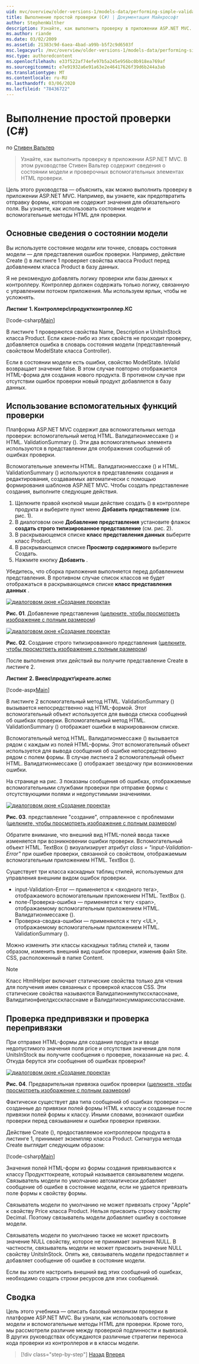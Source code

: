 ```yaml
---
uid: mvc/overview/older-versions-1/models-data/performing-simple-validation-cs
title: Выполнение простой проверки (C#) | Документация Майкрософт
author: StephenWalther
description: Узнайте, как выполнить проверку в приложении ASP.NET MVC. В этом руководстве Стивен Вальтер содержит сведения о состоянии модели и вспомогательном коде HTML проверки...
ms.author: riande
ms.date: 03/02/2009
ms.assetid: 21383c9d-6aea-4bad-a99b-b5f2c9d6503f
msc.legacyurl: /mvc/overview/older-versions-1/models-data/performing-simple-validation-cs
msc.type: authoredcontent
ms.openlocfilehash: e33f522af74efe97b5a245e956bc0b918ea769af
ms.sourcegitcommit: e7e91932a6e91a63e2e46417626f39d6b244a3ab
ms.translationtype: MT
ms.contentlocale: ru-RU
ms.lasthandoff: 03/06/2020
ms.locfileid: "78436722"
---
```

# <a name="performing-simple-validation-c"></a>Выполнение простой проверки (C#)

по [Стивен Вальтер](https://github.com/StephenWalther)

> Узнайте, как выполнить проверку в приложении ASP.NET MVC. В этом руководстве Стивен Вальтер содержит сведения о состоянии модели и проверочных вспомогательных элементах HTML проверки.

Цель этого руководства — объяснить, как можно выполнить проверку в приложении ASP.NET MVC. Например, вы узнаете, как предотвратить отправку формы, которая не содержит значения для обязательного поля. Вы узнаете, как использовать состояние модели и вспомогательные методы HTML для проверки.

## <a name="understanding-model-state"></a>Основные сведения о состоянии модели

Вы используете состояние модели или точнее, словарь состояния модели — для представления ошибок проверки. Например, действие Create () в листинге 1 проверяет свойства класса Product перед добавлением класса Product в базу данных.

Я не рекомендую добавлять логику проверки или базы данных к контроллеру. Контроллер должен содержать только логику, связанную с управлением потоком приложения. Мы используем ярлык, чтобы не усложнять.

**Листинг 1. Контроллерс\продуктконтроллер.КС**

[!code-csharp[Main](performing-simple-validation-cs/samples/sample1.cs)]

В листинге 1 проверяются свойства Name, Description и UnitsInStock класса Product. Если какое-либо из этих свойств не проходит проверку, добавляется ошибка в словарь состояния модели (представленный свойством ModelState класса Controller).

Если в состоянии модели есть ошибки, свойство ModelState. IsValid возвращает значение false. В этом случае повторно отображается HTML-форма для создания нового продукта. В противном случае при отсутствии ошибок проверки новый продукт добавляется в базу данных.

## <a name="using-the-validation-helpers"></a>Использование вспомогательных функций проверки

Платформа ASP.NET MVC содержит два вспомогательных метода проверки: вспомогательный метод HTML. Валидатионмессаже () и HTML. ValidationSummary (). Эти два вспомогательных элемента используются в представлении для отображения сообщений об ошибках проверки.

Вспомогательные элементы HTML. Валидатионмессаже () и HTML. ValidationSummary () используются в представлениях создания и редактирования, создаваемых автоматически с помощью формирования шаблонов ASP.NET MVC. Чтобы создать представление создания, выполните следующие действия.

1. Щелкните правой кнопкой мыши действие создать () в контроллере продукта и выберите пункт меню **Добавить представление** (см. рис. 1).
2. В диалоговом окне **Добавление представления** установите флажок **создать строго типизированное представление** (см. рис. 2).
3. В раскрывающемся списке **класс представления данных** выберите класс Product.
4. В раскрывающемся списке **Просмотр содержимого** выберите Создать.
5. Нажмите кнопку **Добавить** .

Убедитесь, что сборка приложения выполняется перед добавлением представления. В противном случае список классов не будет отображаться в раскрывающемся списке **класс представления данных** .

[![диалоговом окне «Создание проекта»](performing-simple-validation-cs/_static/image1.jpg)](performing-simple-validation-cs/_static/image1.png)

**Рис. 01**. Добавление представления ([щелкните, чтобы просмотреть изображение с полным размером](performing-simple-validation-cs/_static/image2.png))

[![диалоговом окне «Создание проекта»](performing-simple-validation-cs/_static/image2.jpg)](performing-simple-validation-cs/_static/image3.png)

**Рис. 02**. Создание строго типизированного представления ([щелкните, чтобы просмотреть изображение с полным размером](performing-simple-validation-cs/_static/image4.png))

После выполнения этих действий вы получите представление Create в листинге 2.

**Листинг 2. Виевс\продукт\креате.аспкс**

[!code-aspx[Main](performing-simple-validation-cs/samples/sample2.aspx)]

В листинге 2 вспомогательный метод HTML. ValidationSummary () вызывается непосредственно над HTML-формой. Этот вспомогательный объект используется для вывода списка сообщений об ошибках проверки. Вспомогательный метод HTML. ValidationSummary () отображает ошибки в маркированном списке.

Вспомогательный метод HTML. Валидатионмессаже () вызывается рядом с каждым из полей HTML-формы. Этот вспомогательный объект используется для вывода сообщения об ошибке непосредственно рядом с полем формы. В случае листинга 2 вспомогательный объект HTML. Валидатионмессаже () отображает звездочку при возникновении ошибки.

На странице на рис. 3 показаны сообщения об ошибках, отображаемые вспомогательными службами проверки при отправке формы с отсутствующими полями и недопустимыми значениями.

[![диалоговом окне «Создание проекта»](performing-simple-validation-cs/_static/image3.jpg)](performing-simple-validation-cs/_static/image5.png)

**Рис. 03**. представление "создание", отправленное с проблемами ([щелкните, чтобы просмотреть изображение с полным размером](performing-simple-validation-cs/_static/image6.png))

Обратите внимание, что внешний вид HTML-полей ввода также изменяется при возникновении ошибки проверки. Вспомогательный объект HTML. TextBox () визуализирует атрибут *class = "input-Validation-Error"* при ошибке проверки, связанной со свойством, отображаемым вспомогательным приложением HTML. TextBox ().

Существует три класса каскадных таблиц стилей, используемых для управления внешним видом ошибок проверки.

- input-Validation-Error — применяется к &lt;входного тега&gt;, отображаемого вспомогательным приложением HTML. TextBox ().
- поле-Проверка-ошибка — применяется к тегу &lt;span&gt;, отображаемому вспомогательным приложением HTML. Валидатионмессаже ().
- Проверка-сводка-ошибки — применяются к тегу &lt;UL&gt;, отображаемому вспомогательным приложением HTML. ValidationSummary ().

Можно изменить эти классы каскадных таблиц стилей и, таким образом, изменить внешний вид ошибок проверки, изменив файл Site. CSS, расположенный в папке Content.

> [!NOTE] 
> 
> Класс HtmlHelper включает статические свойства только для чтения для получения имен связанных с проверкой классов CSS. Эти статические свойства называются Валидатионинпутксскласснаме, Валидатионфиелдксскласснаме и Валидатионсуммариксскласснаме.

## <a name="prebinding-validation-and-postbinding-validation"></a>Проверка предпривязки и проверка перепривязки

При отправке HTML-формы для создания продукта и вводе недопустимого значения поля price и отсутствия значения для поля UnitsInStock вы получите сообщения о проверке, показанные на рис. 4. Откуда берутся эти сообщения об ошибках проверки?

[![диалоговом окне «Создание проекта»](performing-simple-validation-cs/_static/image4.jpg)](performing-simple-validation-cs/_static/image7.png)

**Рис. 04**. Предварительная привязка ошибок проверки ([щелкните, чтобы просмотреть изображение с полным размером](performing-simple-validation-cs/_static/image8.png))

Фактически существует два типа сообщений об ошибках проверки — созданные до привязки полей формы HTML к классу и созданные после привязки полей формы к классу. Иными словами, возникают ошибки проверки перед связыванием и ошибки проверки привязки.

Действие Create (), предоставляемое контроллером продукта в листинге 1, принимает экземпляр класса Product. Сигнатура метода Create выглядит следующим образом:

[!code-csharp[Main](performing-simple-validation-cs/samples/sample3.cs)]

Значения полей HTML-форм из формы создания привязываются к классу Продукттокреате, который называется связывателем модели. Связыватель модели по умолчанию автоматически добавляет сообщение об ошибке в состояние модели, если не удается привязать поле формы к свойству формы.

Связыватель модели по умолчанию не может привязать строку "Apple" к свойству Price класса Product. Нельзя присвоить строку свойству Decimal. Поэтому связыватель модели добавляет ошибку в состояние модели.

Связыватель модели по умолчанию также не может присвоить значение NULL свойству, которое не принимает значения NULL. В частности, связыватель модели не может присвоить значение NULL свойству UnitsInStock. Опять же, связыватель модели предоставляет и добавляет сообщение об ошибке в состояние модели.

Если вы хотите настроить внешний вид этих сообщений об ошибках, необходимо создать строки ресурсов для этих сообщений.

## <a name="summary"></a>Сводка

Цель этого учебника — описать базовый механизм проверки в платформе ASP.NET MVC. Вы узнали, как использовать состояние модели и вспомогательные методы HTML для проверки. Кроме того, мы рассмотрели различие между проверкой подлинности и вывязкой. В других руководствах обсуждаются различные стратегии переноса кода проверки из контроллеров и в классы модели.

> [!div class="step-by-step"]
> [Назад](displaying-a-table-of-database-data-cs.md)
> [Вперед](validating-with-the-idataerrorinfo-interface-cs.md)
